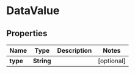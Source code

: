 

# DataValue


## Properties

| Name | Type | Description | Notes |
|------------ | ------------- | ------------- | -------------|
|**type** | **String** |  |  [optional] |



